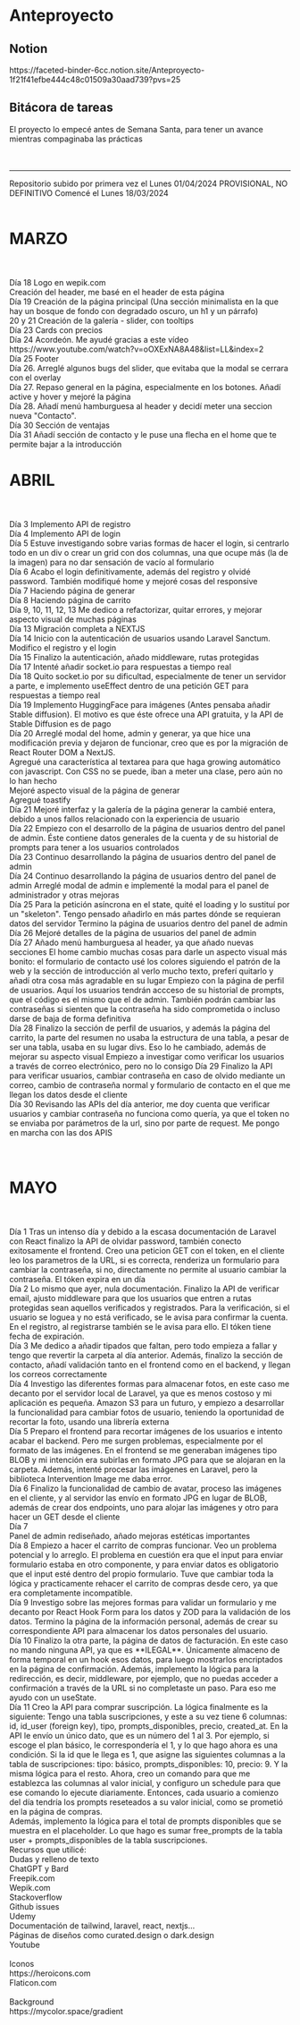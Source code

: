 <h1>Anteproyecto</h1>
<h2>Notion</h2>
https://faceted-binder-6cc.notion.site/Anteproyecto-1f21f41efbe444c48c01509a30aad739?pvs=25
<h2>Bitácora de tareas</h2>
El proyecto lo empecé antes de Semana Santa, para tener un avance mientras compaginaba las prácticas
<br>
<br>
<br>
<hr>
Repositorio subido por primera vez el Lunes 01/04/2024
PROVISIONAL, NO DEFINITIVO
Comencé el Lunes 18/03/2024
<br>
<br>
<h1>MARZO</h1>
<br>
<br>
Día 18
Logo en wepik.com
<br>
Creación del header, me basé en el header de esta página
<br>
Día 19
Creación de la página principal (Una sección minimalista en la que hay un bosque de fondo con degradado oscuro, un h1 y un párrafo)
<br>
20 y 21 
Creación de la galería - slider, con tooltips 
<br>
Día 23 
Cards con precios
<br>
Día 24
Acordeón. Me ayudé gracias a este vídeo https://www.youtube.com/watch?v=oOXExNA8A48&list=LL&index=2
<br>
Día 25 Footer
<br>
Día 26. Arreglé algunos bugs del slider, que evitaba que la modal se cerrara con el overlay
<br>
Día 27. Repaso general en la página, especialmente en los botones. Añadí active y hover y mejoré la página
<br>
Día 28. Añadí menú hamburguesa al header y decidí meter una seccion nueva "Contacto". 
<br>
Día 30
Sección de ventajas
<br>
Día 31
Añadí sección de contacto y le puse una flecha en el home que te permite bajar a la introducción
<br>
<h1>ABRIL</h1>
<br>
<br>
Día 3
Implemento API de registro
<br>
Día 4
Implemento API de login
<br>
Día 5
Estuve investigando sobre varias formas de hacer el login, si centrarlo todo en un div o crear un grid con dos columnas, una que ocupe más (la de la imagen) para no dar sensación de vacío al formulario
<br>
Día 6
Acabo el login definitivamente, además del registro y olvidé password. También modifiqué home y mejoré cosas del responsive
<br>
Día 7
Haciendo página de generar
<br>
Día 8 Haciendo página de carrito
<br>
Día 9, 10, 11, 12, 13
Me dedico a refactorizar, quitar errores, y mejorar aspecto visual de muchas páginas
<br>
Día 13
Migración completa a NEXTJS
<br>
Día 14
Inicio con la autenticación de usuarios usando Laravel Sanctum. Modifico el registro y el login
<br>
Día 15
Finalizo la autenticación, añado middleware, rutas protegidas
<br>
Día 17
Intenté añadir socket.io para respuestas a tiempo real
<br>
Día 18 
Quito socket.io por su dificultad, especialmente de tener un servidor a parte, e implemento useEffect dentro de una petición GET para respuestas a tiempo real
<br>
Día 19
Implemento HuggingFace para imágenes (Antes pensaba añadir Stable diffusion). El motivo es que éste ofrece una API gratuita, y la API de Stable Diffusion es de pago
<br>
Día 20
Arreglé modal del home, admin y generar, ya que hice una modificación previa y dejaron de funcionar, creo que es por la migración de React Router DOM a NextJS.<br>
Agregué una característica al textarea para que haga growing automático con javascript. Con CSS no se puede, iban a meter una clase, pero aún no lo han hecho<br>
Mejoré aspecto visual de la página de generar<br>
Agregué toastify<br>
Día 21
Mejoré interfaz y la galería de la página generar la cambié entera, debido a unos fallos relacionado con la experiencia de usuario
<br>
Día 22
Empiezo con el desarrollo de la página de usuarios dentro del panel de admin. Éste contiene datos generales de la cuenta y de su historial de prompts para tener a los usuarios controlados
<br>
Día 23
Continuo desarrollando la página de usuarios dentro del panel de admin
<br>
Día 24
Continuo desarrollando la página de usuarios dentro del panel de admin
Arreglé modal de admin e implementé la modal para el panel de administrador y otras mejoras
<br>
Día 25
Para la petición asíncrona en el state, quité el loading y lo sustituí por un "skeleton". Tengo pensado añadirlo en más partes dónde se requieran datos del servidor
Termino la página de usuarios dentro del panel de admin
<br>
Día 26
Mejoré detalles de la página de usuarios del panel de admin
<br>
Día 27
Añado menú hamburguesa al header, ya que añado nuevas secciones
El home cambio muchas cosas para darle un aspecto visual más bonito: el formulario de contacto usé los colores siguiendo el patrón de la web y la sección de introducción al verlo mucho texto, preferí quitarlo y añadí otra cosa más agradable en su lugar
Empiezo con la página de perfil de usuarios. Aquí los usuarios tendrán accceso de su historial de prompts, que el código es el mismo que el de admin. También podrán cambiar las contraseñas si sienten que la contraseña ha sido comprometida o incluso darse de baja de forma definitiva
<br>
Día 28
Finalizo la sección de perfil de usuarios, y además la página del carrito, la parte del resumen no usaba la estructura de una tabla, a pesar de ser una tabla, usaba en su lugar divs. Eso lo he cambiado, además de mejorar su aspecto visual
Empiezo a investigar como verificar los usuarios a través de correo electrónico, pero no lo consigo
Día 29
Finalizo la API para verificar usuarios, cambiar contraseña en caso de olvido mediante un correo, cambio de contraseña normal y formulario de contacto en el que me llegan los datos desde el cliente
<br>
Día 30
Revisando las APIs del día anterior, me doy cuenta que verificar usuarios y cambiar contraseña no funciona como quería, ya que el token no se enviaba por parámetros de la url, sino por parte de request. Me pongo en marcha con las dos APIS
<br>
<br>
<br>
<h1>MAYO</h1>
<br>
<br>
Día 1
Tras un intenso día y debido a la escasa documentación de Laravel con React finalizo la API de olvidar password, también conecto exitosamente el frontend. Creo una peticion GET con el token, en el cliente leo los parametros de la URL, si es correcta, renderiza un formulario para cambiar la contraseña, si no, directamente no permite al usuario cambiar la contraseña. El tóken expira en un día
<br>
Día 2
Lo mismo que ayer, nula documentación. Finalizo la API de verificar email, ajusto middleware para que los usuarios que entren a rutas protegidas sean aquellos verificados y registrados. Para la verificación, si el usuario se loguea y no está verificado, se le avisa para confirmar la cuenta. En el registro, al registrarse también se le avisa para ello. El tóken tiene fecha de expiración.
<br>
Día 3
Me dedico a añadir tipados que faltan, pero todo empieza a fallar y tengo que revertir la carpeta al día anterior. Además, finalizo la sección de contacto, añadí validación tanto en el frontend como en el backend, y llegan los correos correctamente
<br>
Día 4
Investigo las diferentes formas para almacenar fotos, en este caso me decanto por el servidor local de Laravel, ya que es menos costoso y mi aplicación es pequeña. Amazon S3 para un futuro, y empiezo a desarrollar la funcionalidad para cambiar fotos de usuario, teniendo la oportunidad de recortar la foto, usando una librería externa
<br>
Día 5
Preparo el frontend para recortar imágenes de los usuarios e intento acabar el backend. Pero me surgen problemas, especialmente por el formato de las imágenes. En el frontend se me generaban imágenes tipo BLOB y mi intención era subirlas en formato JPG para que se alojaran en la carpeta. Además, intenté procesar las imágenes en Laravel, pero la biblioteca Intervention Image me daba error. 
<br>
Día 6
Finalizo la funcionalidad de cambio de avatar, proceso las imágenes en el cliente,  y al servidor las envío en formato JPG en lugar de BLOB, además de crear dos endpoints, uno para alojar las imágenes y otro para hacer un GET desde el cliente
<br>
Día 7
<br>
Panel de admin rediseñado, añado mejoras estéticas importantes
<br>
Día 8
Empiezo a hacer el carrito de compras funcionar. Veo un problema potencial y lo arreglo. El problema en cuestión era que el input para enviar formulario estaba en otro componente, y para enviar datos es obligatorio que el input esté dentro del propio formulario. Tuve que cambiar toda la lógica y practicamente rehacer el carrito de compras desde cero, ya que era completamente incompatible.
<br>
Día 9
Investigo sobre las mejores formas para validar un formulario y me decanto por React Hook Form para los datos y ZOD para la validación de los datos. Termino la página de la información personal, además de crear su correspondiente API para almacenar los datos personales del usuario.
<br>
Día 10
Finalizo la otra parte, la página de datos de facturación. En este caso no mando ninguna API, ya que es **ILEGAL**. Únicamente almaceno de forma temporal en un hook esos datos, para luego mostrarlos encriptados en la página de confirmación. Además, implemento la lógica para la redirección, es decir, middleware, por ejemplo, que no puedas acceder a confirmación a través de la URL si no completaste un paso. Para eso me ayudo con un useState.
<br>
Día 11
Creo la API para comprar suscripción. La lógica finalmente es la siguiente: Tengo una tabla suscripciones, y este a su vez tiene 6 columnas: id, id_user (foreign key), tipo, prompts_disponibles, precio, created_at. En la API le envío un único dato, que es un número del 1 al 3. Por ejemplo, si escoge el plan básico, le correspondería el 1, y lo que hago ahora es una condición. Si la id que le llega es 1, que asigne las siguientes columnas a la tabla de suscripciones: tipo: básico, prompts_disponibles: 10, precio: 9. Y la misma lógica para el resto. Ahora, creo un comando para que me establezca las columnas al valor inicial, y configuro un schedule para que ese comando lo ejecute diariamente. Entonces, cada usuario a comienzo del día tendría los prompts reseteados a su valor inicial, como se prometió en la página de compras.
<br>
Además, implemento la lógica para el total de prompts disponibles que se muestra en el placeholder. Lo que hago es sumar free_prompts de la tabla user + prompts_disponibles de la tabla suscripciones.
<br>
Recursos que utilicé:<br>
Dudas y relleno de texto<br>
ChatGPT y Bard<br>
Freepik.com<br>
Wepik.com<br>
Stackoverflow<br>
Github issues<br>
Udemy<br>
Documentación de tailwind, laravel, react, nextjs...<br>
Páginas de diseños como curated.design o dark.design<br>
Youtube<br>
<br>
Iconos<br>
https://heroicons.com<br>
Flaticon.com<br>
<br>
Background<br>
https://mycolor.space/gradient<br>


